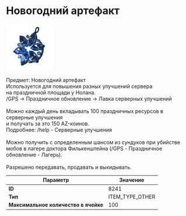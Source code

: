 # Новогодний артефакт

![Item Image](../img/8241.webp?raw=true)

Предмет: Новогодний артефакт<br>Используется для повышения разных улучшений сервера<br>на праздничной площади у Нолана.<br>/GPS -> Праздничное обновление -> Лавка серверных улучшений<br><br>Можно каждый день вкладывать 100 праздничных ресурсов в серверные улучшения<br>и получать за это 150 AZ-коинов.<br>Подробнее: /help - Серверные улучшения<br><br>Можно получить с определенным шансом из сундуков при убийстве<br>мобов в лагере доктора Филькенштейна (/GPS - Праздничное обновление - Лагерь).<br><br>Разрешено передавать, продавать и выкидывать.


| Параметр | Значение |
|----------|----------|
| **ID** | 8241 |
| **Тип** | ITEM_TYPE_OTHER |
| **Максимальное количество в ячейке** | 100 |

